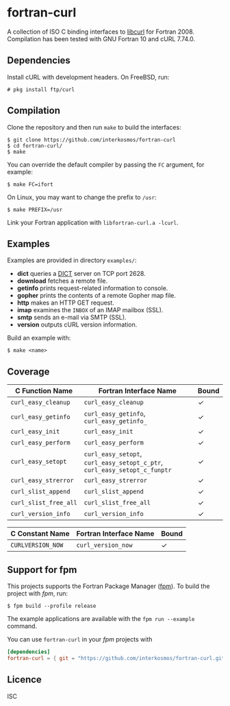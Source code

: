 # fortran-curl
A collection of ISO C binding interfaces to
[libcurl](https://curl.haxx.se/libcurl/) for Fortran 2008. Compilation has been
tested with GNU Fortran 10 and cURL 7.74.0.

## Dependencies
Install cURL with development headers. On FreeBSD, run:

```
# pkg install ftp/curl
```

## Compilation
Clone the repository and then run `make` to build the interfaces:

```
$ git clone https://github.com/interkosmos/fortran-curl
$ cd fortran-curl/
$ make
```

You can override the default compiler by passing the `FC` argument, for example:

```
$ make FC=ifort
```

On Linux, you may want to change the prefix to `/usr`:

```
$ make PREFIX=/usr
```

Link your Fortran application with `libfortran-curl.a -lcurl`.

## Examples
Examples are provided in directory `examples/`:

* **dict** queries a [DICT](https://en.wikipedia.org/wiki/DICT) server on TCP port 2628.
* **download** fetches a remote file.
* **getinfo** prints request-related information to console.
* **gopher** prints the contents of a remote Gopher map file.
* **http** makes an HTTP GET request.
* **imap** examines the `INBOX` of an IMAP mailbox (SSL).
* **smtp** sends an e-mail via SMTP (SSL).
* **version** outputs cURL version information.

Build an example with:

```
$ make <name>
```

## Coverage
| C Function Name       | Fortran Interface Name                                                       | Bound |
|-----------------------|------------------------------------------------------------------------------|-------|
| `curl_easy_cleanup`   | `curl_easy_cleanup`                                                          | ✓     |
| `curl_easy_getinfo`   | `curl_easy_getinfo`, `curl_easy_getinfo_`                                    | ✓     |
| `curl_easy_init`      | `curl_easy_init`                                                             | ✓     |
| `curl_easy_perform`   | `curl_easy_perform`                                                          | ✓     |
| `curl_easy_setopt`    | `curl_easy_setopt`, `curl_easy_setopt_c_ptr`, `curl_easy_setopt_c_funptr`    | ✓     |
| `curl_easy_strerror`  | `curl_easy_strerror`                                                         | ✓     |
| `curl_slist_append`   | `curl_slist_append`                                                          | ✓     |
| `curl_slist_free_all` | `curl_slist_free_all`                                                        | ✓     |
| `curl_version_info`   | `curl_version_info`                                                          | ✓     |

| C Constant Name     | Fortran Interface Name | Bound |
|---------------------|------------------------|-------|
| `CURLVERSION_NOW`   | `curl_version_now`     | ✓     |

## Support for fpm
This projects supports the Fortran Package Manager
([fpm](https://github.com/fortran-lang/fpm)). To build the project with *fpm*,
run:

```
$ fpm build --profile release
```

The example applications are available with the ``fpm run --example`` command.

You can use ``fortran-curl`` in your *fpm* projects with

```toml
[dependencies]
fortran-curl = { git = "https://github.com/interkosmos/fortran-curl.git" }
```

## Licence
ISC
